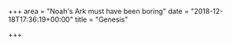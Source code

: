 +++
area = "Noah's Ark must have been boring"
date = "2018-12-18T17:36:19+00:00"
title = "Genesis"

+++
